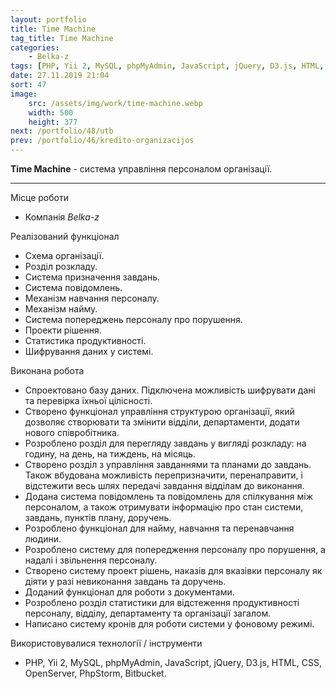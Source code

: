 ```yaml
---
layout: portfolio
title: Time Machine
tag_title: Time Machine
categories:
    - Belka-z
tags: [PHP, Yii 2, MySQL, phpMyAdmin, JavaScript, jQuery, D3.js, HTML, CSS, OpenServer, PhpStorm, Bitbucket]
date: 27.11.2019 21:04
sort: 47
image: 
    src: /assets/img/work/time-machine.webp 
    width: 500
    height: 377
next: /portfolio/48/utb
prev: /portfolio/46/kredito-organizacijos
---
```


**Time Machine** - система управління персоналом організації.

---

Місце роботи

* Компанія _Belka-z_

Реалізований функціонал

* Схема організації.
* Розділ розкладу.
* Система призначення завдань.
* Система повідомлень.
* Механізм навчання персоналу.
* Механізм найму.
* Система попереджень персоналу про порушення.
* Проекти рішення.
* Статистика продуктивності.
* Шифрування даних у системі.

Виконана робота

* Спроектовано базу даних. Підключена можливість шифрувати дані та перевірка їхньої цілісності.
* Створено функціонал управління структурою організації, який дозволяє створювати та змінити відділи, департаменти, додати нового співробітника.
* Розроблено розділ для перегляду завдань у вигляді розкладу: на годину, на день, на тиждень, на місяць.
* Створено розділ з управління завданнями та планами до завдань. Також вбудована можливість перепризначити, перенаправити, і відстежити весь шлях передачі завдання відділам до виконання.
* Додана система повідомлень та повідомлень для спілкування між персоналом, а також отримувати інформацію про стан системи, завдань, пунктів плану, доручень.
* Розроблено функціонал для найму, навчання та перенавчання людини.
* Розроблено систему для попередження персоналу про порушення, а надалі і звільнення персоналу.
* Створено систему проект рішень, наказів для вказівки персоналу як діяти у разі невиконання завдань та доручень.
* Доданий функціонал для роботи з документами.
* Розроблено розділ статистики для відстеження продуктивності персоналу, відділу, департаменту та організації загалом.
* Написано систему кронів для роботи системи у фоновому режимі.

Використовувалися технології / інструменти

* PHP, Yii 2, MySQL, phpMyAdmin, JavaScript, jQuery, D3.js, HTML, CSS, OpenServer, PhpStorm, Bitbucket.

